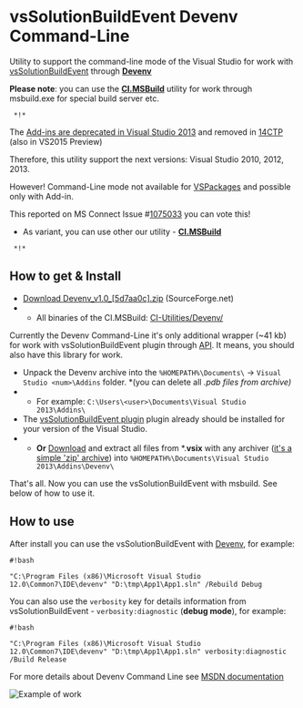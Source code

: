 # vsSolutionBuildEvent Devenv Command-Line #

Utility to support the command-line mode of the Visual Studio for work with [vsSolutionBuildEvent](https://visualstudiogallery.msdn.microsoft.com/0d1dbfd7-ed8a-40af-ae39-281bfeca2334/) through **[Devenv](https://msdn.microsoft.com/en-us/library/vstudio/xee0c8y7.aspx)**

**Please note**: you can use the **[CI.MSBuild](../CI/CI.MSBuild)** utility for work through msbuild.exe for special build server etc.

```
 *!*
```
The [Add-ins are deprecated in Visual Studio 2013](http://msdn.microsoft.com/en-us/library/80493a3w.aspx) and removed in [14CTP](http://www.visualstudioextensibility.com/2014/06/05/visual-studio-14-ctp-add-ins-are-gone/) (also in VS2015 Preview)

Therefore, this utility support the next versions: Visual Studio 2010, 2012, 2013.

However! Command-Line mode not available for [VSPackages](https://msdn.microsoft.com/en-us/library/bb166424.aspx) and possible only with Add-in.

This reported on MS Connect Issue #[1075033](https://connect.microsoft.com/VisualStudio/Feedback/Details/1075033) you can vote this!

* As variant, you can use other our utility - **[CI.MSBuild](../CI/CI.MSBuild)**


```
 *!*
```

## How to get & Install ##

* [Download Devenv_v1.0_[5d7aa0c].zip](http://sourceforge.net/projects/vssbe/files/CI-Utilities/Devenv/Devenv_v1.0_%5B5d7aa0c%5D.zip/download) (SourceForge.net) 
* * All binaries of the CI.MSBuild: [CI-Utilities/Devenv/](https://sourceforge.net/projects/vssbe/files/CI-Utilities/Devenv/)

Currently the Devenv Command-Line it's only additional wrapper (~41 kb) for work with vsSolutionBuildEvent plugin through [API](../API). It means, you should also have this library for work.

* Unpack the Devenv archive into the `%HOMEPATH%\Documents\` -> `Visual Studio <num>\Addins` folder. *(you can delete all *.pdb files from archive)*
* * For example: `C:\Users\<user>\Documents\Visual Studio 2013\Addins\`
* The [vsSolutionBuildEvent plugin](http://visualstudiogallery.msdn.microsoft.com/0d1dbfd7-ed8a-40af-ae39-281bfeca2334/referral/118151) plugin already should be installed for your version of the Visual Studio.
* * **Or** [Download](http://visualstudiogallery.msdn.microsoft.com/0d1dbfd7-ed8a-40af-ae39-281bfeca2334/referral/118151) and extract all files from *.**vsix** with any archiver ([it's a simple 'zip' archive](https://msdn.microsoft.com/en-us/library/ff407026.aspx)) into `%HOMEPATH%\Documents\Visual Studio 2013\Addins\Devenv\`

That's all. Now you can use the vsSolutionBuildEvent with msbuild. See below of how to use it.

## How to use ##

After install you can use the vsSolutionBuildEvent with [Devenv](https://msdn.microsoft.com/en-us/library/vstudio/xee0c8y7.aspx), for example:

```
#!bash

"C:\Program Files (x86)\Microsoft Visual Studio 12.0\Common7\IDE\devenv" "D:\tmp\App1\App1.sln" /Rebuild Debug
```

You can also use the `verbosity` key for details information from vsSolutionBuildEvent - `verbosity:diagnostic` (**debug mode**), for example:

```
#!bash

"C:\Program Files (x86)\Microsoft Visual Studio 12.0\Common7\IDE\devenv" "D:\tmp\App1\App1.sln" verbosity:diagnostic /Build Release
```

For more details about Devenv Command Line see [MSDN documentation](https://msdn.microsoft.com/en-us/library/vstudio/xee0c8y7.aspx)

![Example of work](https://bytebucket.org/3F/vssolutionbuildevent/wiki/Resources/Devenv_example.png)
